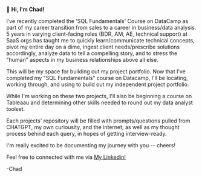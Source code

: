 🌱 **Hi, I'm Chad!**

I’ve recently completed the 'SQL Fundamentals' Course on DataCamp as part of my career transition from sales to a career in business/data analysis. 5 years in varying client-facing roles (BDR, AM, AE, technical support) at SaaS orgs has taught me to quickly learn/communicate technical concepts, pivot my entire day on a dime, ingest client needs/prescribe solutions accordingly, analyze data to tell a compelling story, and to stress the "human" aspects in my business relationships above all else.

This will be my space for building out my project portfolio. Now that I've completed my "SQL Fundamentals" course on Datacamp, I'll be locating, working through, and using to build out my independent project portfolio.

While I'm working on these two projects, I'll also be beginning a course on Tableaau and determining other skills needed to round out my data analyst toolset.

Each projects' repository will be filled with prompts/questions pulled from CHATGPT, my own curiousity, and the internet; as well as my thought process behind each query, in hopes of getting interview-ready.

I'm really excited to be documenting my journey with you -- cheers!

Feel free to connected with me via [My Linkedin!](https://www.linkedin.com/in/chad-wallace/)

-Chad 
